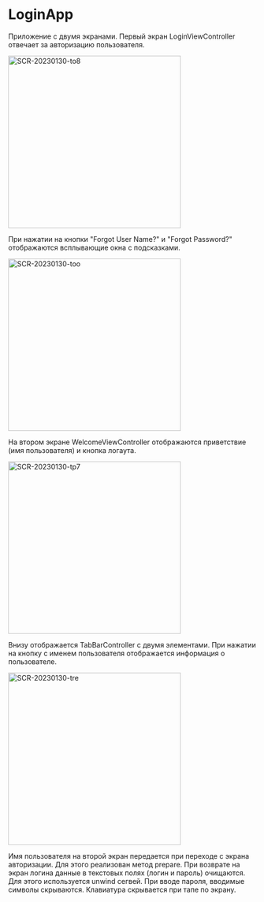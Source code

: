 # LoginApp

Приложение с двумя экранами.
Первый экран LoginViewController отвечает за авторизацию пользователя.

<img width="350" alt="SCR-20230130-to8" src="https://user-images.githubusercontent.com/50861298/215534265-bedab346-33fb-416b-b55c-93ffa9fb171a.png">

При нажатии на кнопки "Forgot User Name?" и "Forgot Password?" отображаются всплывающие окна с подсказками.

<img width="350" alt="SCR-20230130-too" src="https://user-images.githubusercontent.com/50861298/215534397-ccf81de9-68ed-40c2-b667-72efc3b0f52e.png">

На втором экране WelcomeViewController отображаются приветствие (имя пользователя) и кнопка логаута.

<img width="350" alt="SCR-20230130-tp7" src="https://user-images.githubusercontent.com/50861298/215534529-1de201f2-7d44-4940-a270-88b756035181.png">

Внизу отображается TabBarController с двумя элементами.
При нажатии на кнопку с именем пользователя отображается информация о пользователе.

<img width="350" alt="SCR-20230130-tre" src="https://user-images.githubusercontent.com/50861298/215534663-cbcd56a7-2043-4cd2-bbc9-a1e0dd410767.png">

Имя пользователя на второй экран передается при переходе с экрана авторизации. Для этого реализован метод prepare.
При возврате на экран логина данные в текстовых полях (логин и пароль) очищаются. Для этого используется unwind сегвей.
При вводе пароля, вводимые символы скрываются.
Клавиатура скрывается при тапе по экрану.
